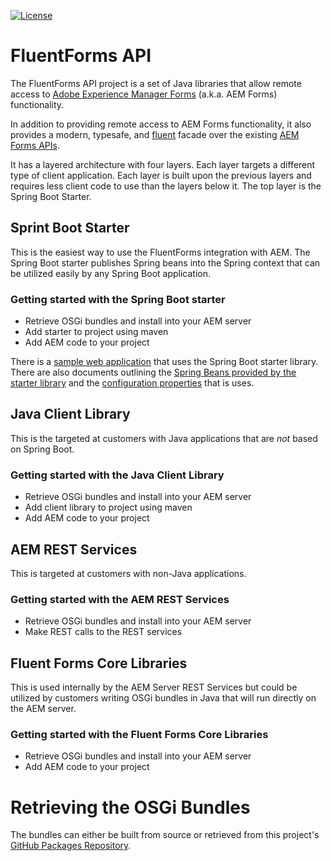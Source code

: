 [![License](https://img.shields.io/badge/License-Apache%202.0-blue.svg)](https://opensource.org/licenses/Apache-2.0)

# FluentForms API

The FluentForms API project is a set of Java libraries that allow remote access to 
[Adobe Experience Manager Forms](https://experienceleague.adobe.com/docs/experience-manager-65/content/forms/getting-started/introduction-aem-forms.html?lang=en) (a.k.a. AEM Forms) 
functionality. 

In addition to providing remote access to AEM Forms functionality, it also provides a modern, typesafe, and [fluent](https://en.wikipedia.org/wiki/Fluent_interface) facade over the existing [AEM Forms APIs](https://developer.adobe.com/experience-manager/reference-materials/6-5/forms/javadocs/index.html).

It has a layered architecture with four layers. Each layer targets a different 
type of client application. Each layer is built upon the previous layers and requires less 
client code to use than the layers below it.  The top layer is the Spring Boot Starter.


## Sprint Boot Starter

This is the easiest way to use the FluentForms integration with AEM.  The Spring Boot starter 
publishes Spring beans into the
Spring context that can be utilized easily by any Spring Boot application.

### Getting started with the Spring Boot starter

* Retrieve OSGi bundles and install into your AEM server
* Add starter to project using maven
* Add AEM code to your project

There is a [sample web application](spring/fluentforms-sample-web-app) that uses the Spring Boot 
starter library.  There are also documents outlining the [Spring Beans provided by the 
starter library](spring/ConfigurationBeans.md)  and the [configuration properties](spring/ConfigurationProperties.md) that is uses.

## Java Client Library

 This is the targeted at customers with Java applications that are _not_ based on Spring Boot.

### Getting started with the Java Client Library

* Retrieve OSGi bundles and install into your AEM server
* Add client library to project using maven
* Add AEM code to your project


## AEM REST Services

This is targeted at customers with non-Java applications.

### Getting started with the AEM REST Services

* Retrieve OSGi bundles and install into your AEM server
* Make REST calls to the REST services

## Fluent Forms Core Libraries

This is used internally by the AEM Server REST Services but could be utilized by customers 
writing OSGi bundles in Java that will run directly on the AEM server.

### Getting started with the Fluent Forms Core Libraries
* Retrieve OSGi bundles and install into your AEM server
* Add AEM code to your project


# Retrieving the OSGi Bundles

The bundles can either be built from source or retrieved from this project's [GitHub Packages 
Repository](https://github.com/orgs/4PointSolutions/packages?repo_name=FluentFormsAPI).  

